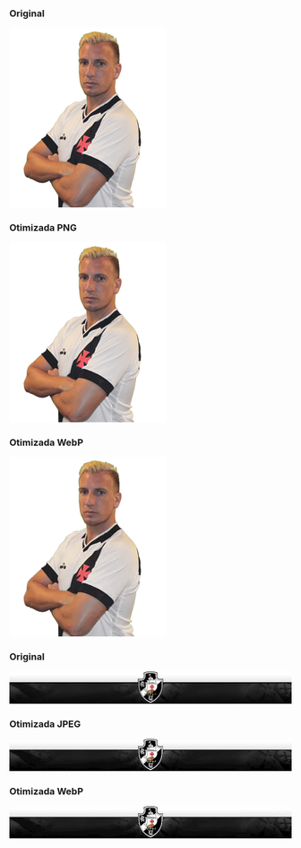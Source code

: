 ### Original

![](20190215215603_519.png)

### Otimizada PNG

![](20190215215603_519%20(1).png)

### Otimizada WebP

![](20190215215603_519.webp)

### Original

![](top_head.jpg)

### Otimizada JPEG

![](top_head%20(1).jpg)

### Otimizada WebP

![](top_head.webp)